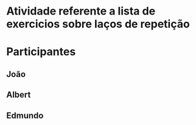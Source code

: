 # Atividade referente a lista de exercicios sobre laços de repetição

# Participantes

## João
## Albert
## Edmundo